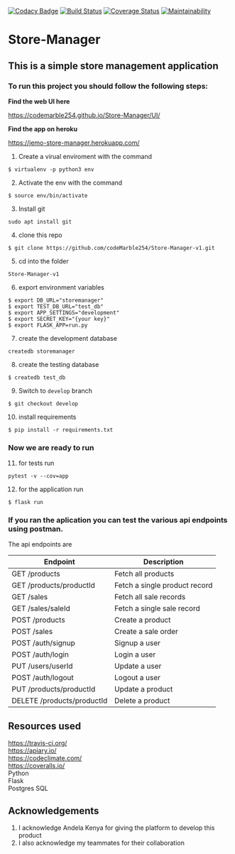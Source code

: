 [![Codacy Badge](https://api.codacy.com/project/badge/Grade/67645d217d094e27b72c90cc0656fafc)](https://app.codacy.com/app/codeMarble254/Store-Manager-v1?utm_source=github.com&utm_medium=referral&utm_content=codeMarble254/Store-Manager-v1&utm_campaign=Badge_Grade_Dashboard)
[![Build Status](https://travis-ci.org/codeMarble254/Store-Manager-v1.svg?branch=develop)](https://travis-ci.org/codeMarble254/Store-Manager-v1)
[![Coverage Status](https://coveralls.io/repos/github/codeMarble254/Store-Manager-v1/badge.svg?branch=develop)](https://coveralls.io/github/codeMarble254/Store-Manager-v1?branch=develop)
[![Maintainability](https://api.codeclimate.com/v1/badges/66cf3a604295b849139d/maintainability)](https://codeclimate.com/github/codeMarble254/Store-Manager-v1/maintainability)

# Store-Manager
## This is a simple store management application

### To run this project you should follow the following steps: 
**Find the web UI here**  

https://codemarble254.github.io/Store-Manager/UI/ 

**Find the app on heroku**  

https://jemo-store-manager.herokuapp.com/ 

1. Create a virual enviroment with the command

```
$ virtualenv -p python3 env
```

2. Activate the env with the command

```
$ source env/bin/activate
```

3. Install git
```
sudo apt install git

```

4. clone this repo
```
$ git clone https://github.com/codeMarble254/Store-Manager-v1.git
```
5. cd into the folder 
```
Store-Manager-v1
```

6. export environment variables 
```
$ export DB_URL="storemanager"
$ export TEST_DB_URL="test_db"
$ export APP_SETTINGS="development"
$ export SECRET_KEY="{your key}"
$ export FLASK_APP=run.py
```

7. create the development database
```
createdb storemanager
```

8. create the testing database
```
$ createdb test_db
```

9. Switch to `develop` branch
```
$ git checkout develop
```

10. install requirements
```
$ pip install -r requirements.txt
```

### Now we are ready to run

11. for tests run
```
pytest -v --cov=app
```

12. for the application run  
```
$ flask run
```
### If you ran the aplication you can test the various api endpoints using postman.

The api endpoints are


| Endpoint | Description |
| --- | --- |
| GET /products | Fetch all products |
| GET /products/productId | Fetch a single product record |
| GET /sales | Fetch all sale records |
| GET /sales/saleId | Fetch a single sale record |
| POST /products | Create a product |
| POST /sales | Create a sale order |
| POST /auth/signup | Signup a user |
| POST /auth/login | Login a user |
| PUT /users/userId | Update a user |
| POST /auth/logout | Logout a user |
| PUT /products/productId | Update a product |
| DELETE /products/productId | Delete a product |


## **Resources used** 

https://travis-ci.org/ \
https://apiary.io/ \
https://codeclimate.com/ \
https://coveralls.io/ \
Python \
Flask \
Postgres SQL

## **Acknowledgements**  
1. I acknowledge Andela Kenya for giving the platform to develop this product  
1. I also acknowledge my teammates for their collaboration
